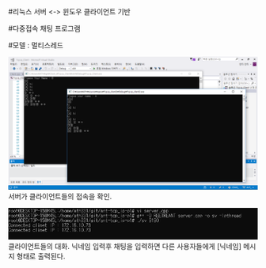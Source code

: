 #리눅스 서버 <-> 윈도우 클라이언트 기반

#다중접속 채팅 프로그램

#모델 : 멀티스레드

  ![Chat](./image/Chat.jpg)
  서버가 클라이언트들의 접속을 확인.
  
  ![Client](./image/Client.jpg)
클라이언트들의 대화.
닉네임 입력후 채팅을 입력하면 다른 사용자들에게 [닉네임] 메시지 형태로 출력된다.
